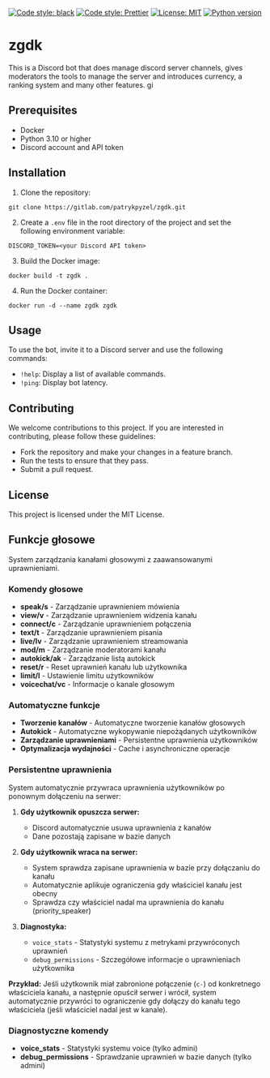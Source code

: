 [![Code style: black](https://img.shields.io/badge/code%20style-black-000000.svg)](https://github.com/ambv/black)
[![Code style: Prettier](https://img.shields.io/badge/code_style-Prettier-ff69b4.svg)](https://github.com/prettier/prettier)
[![License: MIT](https://img.shields.io/badge/License-MIT-green.svg)](https://opensource.org/licenses/MIT)
[![Python version](https://img.shields.io/badge/python-3.10-blue.svg)](https://www.python.org/downloads/release/python-3100/)

# zgdk

This is a Discord bot that does manage discord server channels, gives moderators the tools to manage the server and introduces currency, a ranking system and many other features.
gi

## Prerequisites

- Docker
- Python 3.10 or higher
- Discord account and API token

## Installation

1. Clone the repository:

`git clone https://gitlab.com/patrykpyzel/zgdk.git`

2. Create a `.env` file in the root directory of the project and set the following environment variable:

`DISCORD_TOKEN=<your Discord API token>`

3. Build the Docker image:

`docker build -t zgdk .`

4. Run the Docker container:

`docker run -d --name zgdk zgdk`

## Usage

To use the bot, invite it to a Discord server and use the following commands:

- `!help`: Display a list of available commands.
- `!ping`: Display bot latency.

## Contributing

We welcome contributions to this project. If you are interested in contributing, please follow these guidelines:

- Fork the repository and make your changes in a feature branch.
- Run the tests to ensure that they pass.
- Submit a pull request.

## License

This project is licensed under the MIT License.

## Funkcje głosowe

System zarządzania kanałami głosowymi z zaawansowanymi uprawnieniami.

### Komendy głosowe
- **speak/s** - Zarządzanie uprawnieniem mówienia
- **view/v** - Zarządzanie uprawnieniem widzenia kanału
- **connect/c** - Zarządzanie uprawnieniem połączenia
- **text/t** - Zarządzanie uprawnieniem pisania
- **live/lv** - Zarządzanie uprawnieniem streamowania
- **mod/m** - Zarządzanie moderatorami kanału
- **autokick/ak** - Zarządzanie listą autokick
- **reset/r** - Reset uprawnień kanału lub użytkownika
- **limit/l** - Ustawienie limitu użytkowników
- **voicechat/vc** - Informacje o kanale głosowym

### Automatyczne funkcje
- **Tworzenie kanałów** - Automatyczne tworzenie kanałów głosowych
- **Autokick** - Automatyczne wykopywanie niepożądanych użytkowników
- **Zarządzanie uprawnieniami** - Persistentne uprawnienia użytkowników
- **Optymalizacja wydajności** - Cache i asynchroniczne operacje

### Persistentne uprawnienia
System automatycznie przywraca uprawnienia użytkowników po ponownym dołączeniu na serwer:

1. **Gdy użytkownik opuszcza serwer:**
   - Discord automatycznie usuwa uprawnienia z kanałów
   - Dane pozostają zapisane w bazie danych

2. **Gdy użytkownik wraca na serwer:**
   - System sprawdza zapisane uprawnienia w bazie przy dołączaniu do kanału
   - Automatycznie aplikuje ograniczenia gdy właściciel kanału jest obecny
   - Sprawdza czy właściciel nadal ma uprawnienia do kanału (priority_speaker)

3. **Diagnostyka:**
   - `voice_stats` - Statystyki systemu z metrykami przywróconych uprawnień
   - `debug_permissions` - Szczegółowe informacje o uprawnieniach użytkownika

**Przykład:** Jeśli użytkownik miał zabronione połączenie (`c-`) od konkretnego właściciela kanału, a następnie opuścił serwer i wrócił, system automatycznie przywróci to ograniczenie gdy dołączy do kanału tego właściciela (jeśli właściciel nadal jest w kanale).

### Diagnostyczne komendy
- **voice_stats** - Statystyki systemu voice (tylko admini)
- **debug_permissions** - Sprawdzanie uprawnień w bazie danych (tylko admini)

